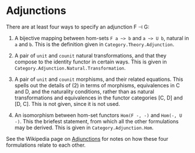 # Adjunctions

There are at least four ways to specify an adjunction F ⊣ G:

1. A bijective mapping between hom-sets `F a ~> b` and `a ~> U b`, natural in
   `a` and `b`. This is the definition given in `Category.Theory.Adjunction`.

2. A pair of `unit` and `counit` natural transformations, and that they
   compose to the identity functor in certain ways. This is given in
   `Category.Adjunction.Natural.Transformation`.

3. A pair of `unit` and `counit` morphisms, and their related equations. This
   spells out the details of (2) in terms of morphisms, equivalences in C and
   D, and the naturality conditions, rather than as natural transformations
   and equivalences in the functor categories [C, D] and [D, C]. This is not
   given, since it is not used.

4. An isomorphism between hom-set functors `Hom(F -, -)` and `Hom(-, U -)`.
   This the briefest statement, from which all the other formulations may be
   derived. This is given in `Category.Adjunction.Hom`.

See the Wikipedia page
on [Adjunctions](https://en.wikipedia.org/wiki/Adjoint_functors) for notes on
how these four formulations relate to each other.
